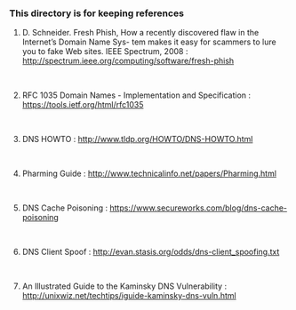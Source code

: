 ### This directory is for keeping references

1. D. Schneider. Fresh Phish, How a recently discovered flaw in the Internet’s Domain Name Sys- tem makes it easy for scammers to lure you to fake Web sites. IEEE Spectrum, 2008 : http://spectrum.ieee.org/computing/software/fresh-phish

<br />

2. RFC 1035 Domain Names - Implementation and Specification : https://tools.ietf.org/html/rfc1035

<br />

3. DNS HOWTO : http://www.tldp.org/HOWTO/DNS-HOWTO.html

<br />

4. Pharming Guide : http://www.technicalinfo.net/papers/Pharming.html

<br />

5. DNS Cache Poisoning : https://www.secureworks.com/blog/dns-cache-poisoning

<br />

6. DNS Client Spoof : http://evan.stasis.org/odds/dns-client_spoofing.txt

<br />

7. An Illustrated Guide to the Kaminsky DNS Vulnerability : http://unixwiz.net/techtips/iguide-kaminsky-dns-vuln.html
